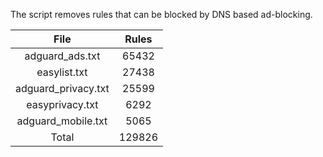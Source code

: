 The script removes rules that can be blocked by DNS based ad-blocking.


| File | Rules |
|:----:|:-----:|
| adguard_ads.txt | 65432 |
| easylist.txt | 27438 |
| adguard_privacy.txt | 25599 |
| easyprivacy.txt | 6292 |
| adguard_mobile.txt | 5065 |
| Total | 129826 |